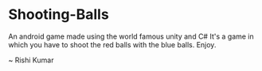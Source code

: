 # Shooting-Balls

An android game made using the world famous unity and C# 
It's a game in which you have to shoot the red balls with the blue balls.
Enjoy.

~ Rishi Kumar

